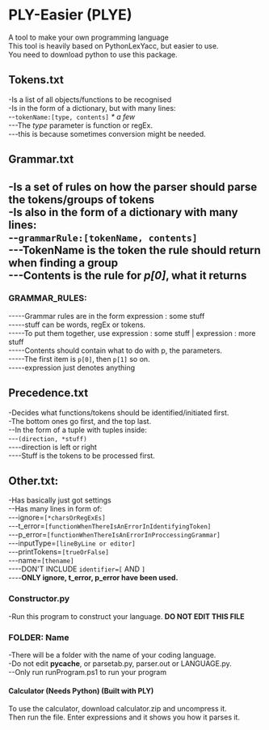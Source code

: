 # PLY-Easier (PLYE)
A tool to make your own programming language  
This tool is heavily based on PythonLexYacc, but easier to use.  
You need to download python to use this package.  

## Tokens.txt
-Is a list of all objects/functions to be recognised  
-Is in the form of a dictionary, but with many lines:  
--`tokenName:[type, contents]` _* a few_  
---The _type_ parameter is function or regEx.  
---this is because sometimes conversion might be needed.  

## Grammar.txt
-Is a set of rules on how the parser should parse the tokens/groups of tokens  
-Is also in the form of a dictionary with many lines:  
--`grammarRule:[tokenName, contents]`  
---TokenName is the token the rule should return when finding a group  
---Contents is the rule for _p[0]_, what it returns  
-  
### GRAMMAR_RULES:  
-----Grammar rules are in the form expression : some stuff  
-----stuff can be words, regEx or tokens.  
-----To put them together, use expression : some stuff | expression : more stuff  
-----Contents should contain what to do with p, the parameters.  
-----The first item is `p[0]`, then `p[1]` so on.  
-----expression just denotes anything  

## Precedence.txt
-Decides what functions/tokens should be identified/initiated first.  
-The bottom ones go first, and the top last.  
--In the form of a tuple with tuples inside:  
---`(direction, *stuff)`  
----direction is left or right  
----Stuff is the tokens to be processed first.  

## Other.txt:  
-Has basically just got settings  
--Has many lines in form of:  
---ignore=`[*charsOrRegExEs]`  
---t_error=`[functionWhenThereIsAnErrorInIdentifyingToken]`  
---p_error=`[functionWhenThereIsAnErrorInProccessingGrammar]`  
---inputType=`[lineByLine or editor]`  
---printTokens=`[trueOrFalse]`  
---name=`[thename]`  
----DON'T INCLUDE `identifier=[` AND `]`  
----__ONLY ignore, t_error, p_error have been used.__  

### Constructor.py  
-Run this program to construct your language. __DO NOT EDIT THIS FILE__  

### FOLDER: Name  
-There will be a folder with the name of your coding language.  
-Do not edit __pycache__, or parsetab.py, parser.out or LANGUAGE.py.  
--Only run runProgram.ps1 to run your program  

#### Calculator (Needs Python) (Built with PLY)  
To use the calculator, download calculator.zip and uncompress it.  
Then run the file. Enter expressions and it shows you how it parses it.  
